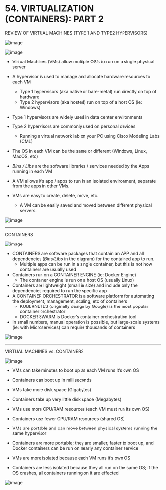 # 54. VIRTUALIZATION (CONTAINERS): PART 2

REVIEW OF VIRTUAL MACHINES (TYPE 1 AND TYPE2 HYPERVISORS)

![image](https://github.com/psaumur/CCNA/assets/106411237/bfc801ca-a603-4957-a67c-316fb72e25cb)

![image](https://github.com/psaumur/CCNA/assets/106411237/da1b653d-f5f2-42d3-8088-dd3daa430913)

- Virtual Machines (VMs) allow multiple OS’s to run on a single physical server
- A hypervisor is used to manage and allocate hardware resources to each VM
    - Type 1 hypervisors (aka native or bare-metal) run directly on top of hardware
    - Type 2 hypervisors (aka hosted) run on top of a host OS (ie: Windows)
- Type 1 hypervisors are widely used in data center environments
- Type 2 hypervisors are commonly used on personal devices
    - Running a virtual network lab on your PC using Cisco Modeling Labs (CML)

- The OS in each VM can be the same or different (Windows, Linux, MacOS, etc)
- *Bins / Libs* are the software libraries / services needed by the Apps running in each VM
- A VM allows it’s app / apps to run in an isolated environment, separate from the apps in other VMs.
- VMs are easy to create, delete, move, etc.
    - A VM can be easily saved and moved between different physical servers.

![image](https://github.com/psaumur/CCNA/assets/106411237/5ed6704c-f332-49bf-8ff9-ad17a7f74b76)

---

CONTAINERS

![image](https://github.com/psaumur/CCNA/assets/106411237/4f350818-f030-46fe-8850-f2e633d22bfa)

- CONTAINERS are software packages that contain an APP and all dependencies (*Bins/Libs* in the diagram) for the contained app to run.
    - Multiple apps can be run in a single container, but this is not how containers are usually used
- Containers run on a CONTAINER ENGINE (ie: Docker Engine)
    - The container engine is run on a host OS (usually Linux)
- Containers are lightweight (small in size) and include only the dependencies required to run the specific app
- A CONTAINER ORCHESTRATOR is a software platform for automating the deployment, management, scaling, etc of containers
    - KUBERNETES (originally design by Google) is the most popular container orchestrator
    - DOCKER SWARM is Docker’s container orchestration tool
- In small numbers, manual operation is possible, but large-scale systems (ie: with Microservices) can require thousands of containers

![image](https://github.com/psaumur/CCNA/assets/106411237/07083826-c7b0-45c1-aefe-e05f63d7acfd)

---

VIRTUAL MACHINES vs. CONTAINERS

![image](https://github.com/psaumur/CCNA/assets/106411237/98a4075d-ab70-4579-ba10-c129e935ca22)

- VMs can take minutes to boot up as each VM runs it’s own OS
- Containers can boot up in milliseconds

- VMs take more disk space (Gigabytes)
- Containers take up very little disk space (Megabytes)

- VMs use more CPU/RAM resources (each VM must run its own OS)
- Containers use fewer CPU/RAM resources (shared OS)

- VMs are portable and can move between physical systems running the same hypervisor
- Containers are more portable; they are smaller, faster to boot up, and Docker containers can be run on nearly any container service

- VMs are more isolated because each VM runs it’s own OS
- Containers are less isolated because they all run on the same OS; if the OS crashes, all containers running on it are effected

![image](https://github.com/psaumur/CCNA/assets/106411237/128a8574-a555-4a3e-9e9c-62f33df2d34d)
